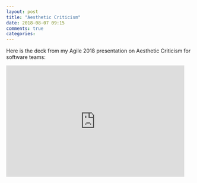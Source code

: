 ```yaml
---
layout: post
title: "Aesthetic Criticism"
date: 2018-08-07 09:15
comments: true
categories: 
---
```


Here is the deck from my Agile 2018 presentation on Aesthetic Criticism for software teams:

<div class="videoWrapper">
<iframe src="https://docs.google.com/presentation/d/e/2PACX-1vRSDuIbTCSXjhB-CqVO84jkSz830tCY3lR_24I28ULb6znkE4WGagSZDvBS3JOs2jbIG62e7PU4BsBR/embed?start=false&loop=false&delayms=3000" frameborder="0" width="480" height="299" allowfullscreen="true" mozallowfullscreen="true" webkitallowfullscreen="true"></iframe>
</div>
